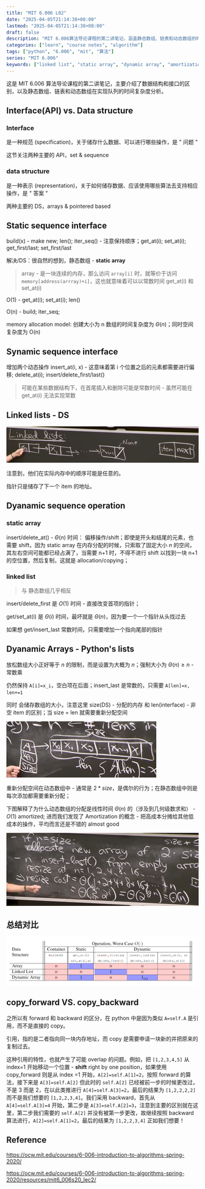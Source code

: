 ```yaml
---
title: "MIT 6.006 L02"
date: "2025-04-05T21:14:38+08:00"
lastmod: "2025-04-05T21:14:38+08:00"
draft: false
description: "MIT 6.006算法导论课程的第二讲笔记，涵盖静态数组、链表和动态数组的时间复杂度分析"
categories: ["learn", "course notes", "algorithm"]
tags: ["python", "6.006", "mit", "算法"]
series: "MIT 6.006"
keywords: ["linked list", "static array", "dynamic array", "amortization"]
---
```


这是 MIT 6.006 算法导论课程的第二讲笔记，主要介绍了数据结构和接口的区别，以及静态数组、链表和动态数组在实现队列的时间复杂度分析。

<!--more-->

## Interface(API) vs. Data structure

### Interface

是一种规范 (specification)，关于储存什么数据、可以进行哪些操作，是 " 问题 "

这节关注两种主要的 API，set & sequence

### data structure

是一种表示 (representation)，关于如何储存数据、应该使用哪些算法去支持相应操作，是 " 答案 "

两种主要的 DS，arrays & pointered based

## Static sequence interface

build(x) - make new; len(); iter_seq() - 注意保持顺序；get_at(i); set_at(i); get_first/last; set_first/last

解决/DS：很自然的想到，静态数组 - **static array**

> array - 是一块连续的内存，那么访问 `array[i]` 时，就等价于访问 `memory[address(arrray)+i]`，这也就意味着可以以常数时间 get_at(i) 和 set_at(i)

O(1) - get_at(i); set_at(i); len()

O(n) - build; iter_seq;

memory allocation model: 创建大小为 n 数组的时间复杂度为 $\Theta(n)$；同时空间复杂度为 O(n)

## Synamic sequence interface

增加两个动态操作 insert_at(i, x) - 这意味着第 i 个位置之后的元素都需要进行偏移; delete_at(i); insert/delete_first/last()

> 可能在某些数据结构下，在首尾插入和删除可能是常数时间 - 虽然可能在 get_at(i) 无法实现常数

## Linked lists - DS

![链表表示](链表表示.png)

注意到，他们在实际内存中的顺序可能是任意的。

指针只是储存了下一个 item 的地址。

## Dyanamic sequence operation

### static array

insert/delete_at() - $\Theta(n)$ 时间： 偏移操作/shift；即使是开头和结尾的元素，也需要 shift，因为 static array 在内存分配的时候，只索取了固定大小 $n$ 的空间，其左右空间可能都已经占满了，当需要 n+1 时，不得不进行 shift 以找到一块 n+1 的空位置，然后复制，这就是 allocation/copying；

### linked list

> 与 静态数组几乎相反

insert/delete_first 是 $O(1)$ 时间 - 直接改变首项的指针；

get/set_at(i) 是 $\Theta(i)$ 时间，最坏就是 $\Theta(n)$，因为要一个一个指针从头找过去

如果想 get/insert_last 常数时间，只需要增加一个指向尾部的指针

## Dyanamic Arrays - Python's lists

放松数组大小正好等于 $n$ 的限制，而是设置为大概为 $n$；强制大小为 $\Theta(n)\geq n$ - 常数乘

仍然保持 `A[i]=x_i`，空白项在后面；insert_last 是常数的，只需要 `A[len]=x, len+=1`

同时 会储存数组的大小，注意这里 size(DS) - 分配的内存 和 len(interface) - 非空 item 的区别；当 size = len 就需要重新分配空间

![动态数组的size与n](动态数组的size与n.png)

重新分配空间在动态数组中 - 通常是 $2*size$，是偶尔的行为；在静态数组中则是每次添加都需要重新分配；

下图解释了为什么动态数组的分配是线性时间 $\Theta(n)$ 的（涉及到几何级数求和） - $O(1)$ amortized; 进而我们发现了 Amortization 的概念 - 把高成本分摊给其他低成本的操作，平均而言还是不错的 almost good

![动态数组重新分配的摊销](动态数组重新分配的摊销.png)

## 总结对比

![l02三种实现的时间对比](l02三种实现的时间对比.png)

## copy_forward VS. copy_backward

之所以有 forward 和 backward 的区分，在 python 中是因为类似 `A=self.A` 是引用，而不是直接的 copy。

引用，指的是二者指向同一块内存地址，而 copy 是需要申请一块新的并把原来的复制过去。

这种引用的特性，也就产生了可能 overlap 的问题。例如，把 `[1,2,3,4,5]` 从 index=1 开始移动一个位置 - **shift** right by one position，如果使用 copy_forward 则是从 index =1 开始，`A[2]=self.A[1]=2`，按照 forward 的算法，接下来是 `A[3]=self.A[2]` 但此时的 `self.A[2]` 已经被前一步的时候更改过，不是 3 而是 2，在以此类推进行 `A[4]=self.A[3]=2`，最后的结果为 `[1,2,2,2,2]` 而不是我们想要的 `[1,2,2,3,4]`。我们采用 backward，首先从 `A[4]=self.A[3]=4` 开始，第二步是 `A[3]=self.A[2]=3`，注意到主要的区别就在这里，第二步我们需要的 `self.A[2]` 并没有被第一步更改，故继续按照 backward 算法进行，`A[2]=self.A[1]=2`，最后的结果为 `[1,2,2,3,4]` 正如我们想要！

## Reference

https://ocw.mit.edu/courses/6-006-introduction-to-algorithms-spring-2020/

https://ocw.mit.edu/courses/6-006-introduction-to-algorithms-spring-2020/resources/mit6_006s20_lec2/
